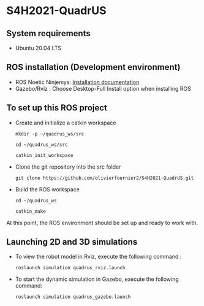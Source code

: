 # S4H2021-QuadrUS


## System requirements
- Ubuntu 20.04 LTS

## ROS installation (Development environment)
- ROS Noetic Ninjemys:  [Installation documentation](http://wiki.ros.org/noetic/Installation/Ubuntu)
- Gazebo/Rviz : Choose Desktop-Full Install option when installing ROS

## To set up this ROS project
- Create and initialize a catkin workspace

    ```
    mkdir -p ~/quadrus_ws/src
    ```
    ```
    cd ~/quadrus_ws/src
    ```
    ```
    catkin_init_workspace
    ```

- Clone the git repository into the src folder

    ```
    git clone https://github.com/olivierfournier2/S4H2021-QuadrUS.git
    ```

- Build the ROS workspace
    ```
    cd ~/quadrus_ws
    ```

    ```
    catkin_make
    ```

At this point, the ROS environment should be set up and ready to work with.

## Launching 2D and 3D simulations
- To view the robot model in Rviz, execute the following command : 
    ```
    roslaunch simulation quadrus_rviz.launch
    ```

- To start the dynamic simulation in Gazebo, execute the following command:
    ```
    roslaunch simulation quadrus_gazebo.launch
    ```

